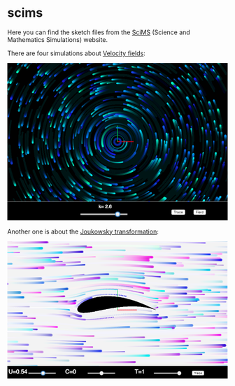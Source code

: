 # scims

Here you can find the sketch files from the [SciMS](https://teaching.smp.uq.edu.au/scims/index.html) (Science and Mathematics Simulations) website.

There are four simulations about [Velocity fields](https://teaching.smp.uq.edu.au/scims/Adv_calculus/Velocity_field.html):

![alt tag](https://github.com/carlosponcecampuzano/scims/blob/master/advancedcalculus/velocityfields/pic_velfield.png)

Another one is about the [Joukowsky transformation](https://teaching.smp.uq.edu.au/scims/Complex_analysis/JoukowskyAirfoil.html):

![alt tag](https://github.com/carlosponcecampuzano/scims/blob/master/complexanalysis/pic_joukairfoil.png)
